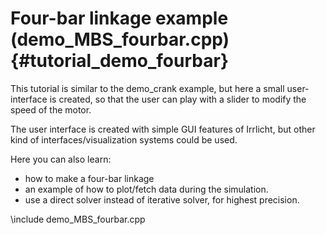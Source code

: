 Four-bar linkage example (demo_MBS_fourbar.cpp)  {#tutorial_demo_fourbar}
==========================

This tutorial is similar to the demo_crank example, 
but here a small user-interface is created, so that 
the user can play with a slider to modify the speed 
of the motor. 

The user interface is created with simple GUI features 
of Irrlicht, but other kind of interfaces/visualization 
systems could be used. 

Here you can also learn:

-  how to make a four-bar linkage
-  an example of how to plot/fetch data during the simulation.
-  use a direct solver instead of iterative solver, for 
   highest precision. 

\include demo_MBS_fourbar.cpp

